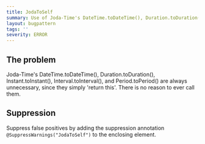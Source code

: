 ```yaml
---
title: JodaToSelf
summary: Use of Joda-Time's DateTime.toDateTime(), Duration.toDuration(), Instant.toInstant(), Interval.toInterval(), and Period.toPeriod() are not allowed.
layout: bugpattern
tags: ''
severity: ERROR
---
```


<!--
*** AUTO-GENERATED, DO NOT MODIFY ***
To make changes, edit the @BugPattern annotation or the explanation in docs/bugpattern.
-->


## The problem
Joda-Time's DateTime.toDateTime(), Duration.toDuration(), Instant.toInstant(), Interval.toInterval(), and Period.toPeriod() are always unnecessary, since they simply 'return this'. There is no reason to ever call them.

## Suppression
Suppress false positives by adding the suppression annotation `@SuppressWarnings("JodaToSelf")` to the enclosing element.
